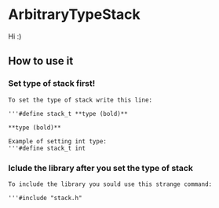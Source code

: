 # ArbitraryTypeStack
  Hi :)
  ## How to use it

  ### Set type of stack first!

    To set the type of stack write this line:

    '''#define stack_t **type (bold)**
    
    **type (bold)**
    
    Example of setting int type:
    '''#define stack_t int

  ### Iclude the library after you set the type of stack

    To include the library you sould use this strange command:

    '''#include "stack.h"
    

